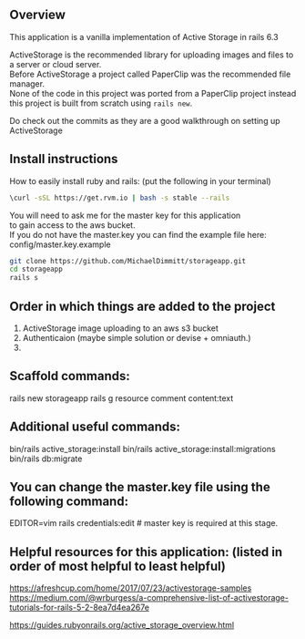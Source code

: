 ## Overview
This application is a vanilla implementation of Active Storage in rails 6.3

ActiveStorage is the recommended library for uploading images and files to a server or cloud server.
<br/>Before ActiveStorage a project called PaperClip was the recommended file manager.
<br/>None of the code in this project was ported from a PaperClip project instead this project is built from scratch using `rails new`.

Do check out the commits as they are a good walkthrough on setting up ActiveStorage

## Install instructions
How to easily install ruby and rails: (put the following in your terminal)
```bash
\curl -sSL https://get.rvm.io | bash -s stable --rails
```

You will need to ask me for the master key for this application 
<br/>to gain access to the aws bucket.
<br/>If you do not have the master.key you can find the example file here:
<br/>config/master.key.example

```bash
git clone https://github.com/MichaelDimmitt/storageapp.git
cd storageapp
rails s
```

## Order in which things are added to the project
1) ActiveStorage image uploading to an aws s3 bucket
2) Authenticaion (maybe simple solution or devise + omniauth.)
3) 

## Scaffold commands:
rails new storageapp
rails g resource comment content:text

## Additional useful commands:
bin/rails active_storage:install
bin/rails active_storage:install:migrations
bin/rails db:migrate

## You can change the master.key file using the following command:
EDITOR=vim rails credentials:edit # master key is required at this stage.

## Helpful resources for this application: (listed in order of most helpful to least helpful)
https://afreshcup.com/home/2017/07/23/activestorage-samples
https://medium.com/@wrburgess/a-comprehensive-list-of-activestorage-tutorials-for-rails-5-2-8ea7d4ea267e

https://guides.rubyonrails.org/active_storage_overview.html
